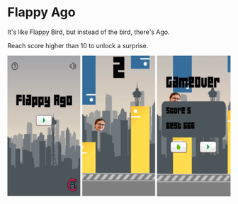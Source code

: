 # Flappy Ago

It's like Flappy Bird, but instead of the bird, there's Ago.

Reach score higher than 10 to unlock a surprise.

<img src="DemonstrationPicture.jpg">

